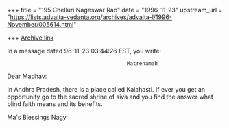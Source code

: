 +++
title = "195 Chelluri Nageswar Rao"
date = "1996-11-23"
upstream_url = "https://lists.advaita-vedanta.org/archives/advaita-l/1996-November/005614.html"

+++
[Archive link](https://lists.advaita-vedanta.org/archives/advaita-l/1996-November/005614.html)

In a message dated 96-11-23 03:44:26 EST, you write:

>
>

                                           Matrenamah

Dear Madhav:

In Andhra Pradesh, there is a place called Kalahasti.  If ever you get an
opportunity
go to the sacred shrine of siva and you find the answer what blind faith
means and its benefits.

Ma's Blessings                                                       Nagy

